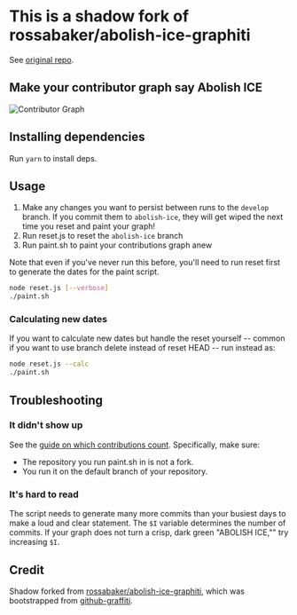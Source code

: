 # This is a shadow fork of rossabaker/abolish-ice-graphiti

See [original repo](https://github.com/rossabaker/abolish-ice-graphiti).

## Make your contributor graph say Abolish ICE

![Contributor Graph](graph.png)

## Installing dependencies

Run `yarn` to install deps.

## Usage

1. Make any changes you want to persist between runs to the `develop` branch. If you commit them to `abolish-ice`, they will get wiped the next time you reset and paint your graph!
2. Run reset.js to reset the `abolish-ice` branch
3. Run paint.sh to paint your contributions graph anew

Note that even if you've never run this before, you'll need to run reset first to generate the dates for the paint script.

```sh
node reset.js [--verbose]
./paint.sh
```

### Calculating new dates

If you want to calculate new dates but handle the reset yourself -- common if you want to use branch delete instead of reset HEAD -- run instead as:


```sh
node reset.js --calc
./paint.sh
```

## Troubleshooting

### It didn't show up

See the [guide on which contributions count](https://help.github.com/en/github/setting-up-and-managing-your-github-profile/why-are-my-contributions-not-showing-up-on-my-profile).
Specifically, make sure:

* The repository you run paint.sh in is not a fork.
* You run it on the default branch of your repository.

### It's hard to read

The script needs to generate many more commits than your busiest days to make a loud and clear statement.  The `$I` variable determines the number of commits.  If your graph does not turn a crisp, dark green "ABOLISH ICE,"" try increasing `$I`.

## Credit

Shadow forked from [rossabaker/abolish-ice-graphiti](https://github.com/rossabaker/abolish-ice-graphiti), which was bootstrapped from [github-graffiti](https://github.com/mavrk/github-graffiti).
